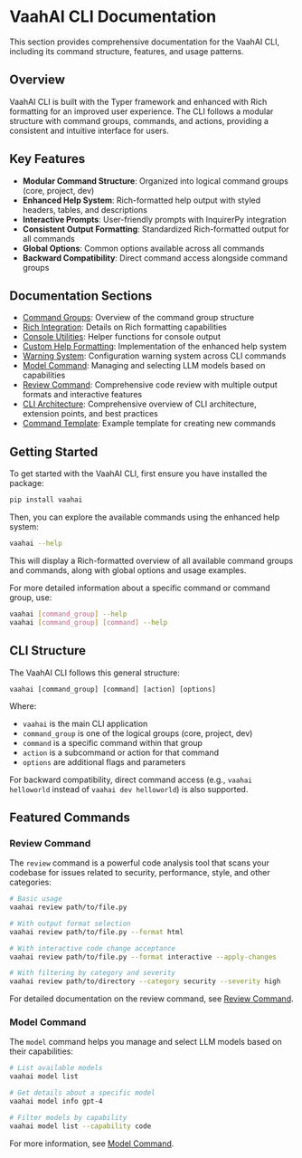 # VaahAI CLI Documentation

This section provides comprehensive documentation for the VaahAI CLI, including its command structure, features, and usage patterns.

## Overview

VaahAI CLI is built with the Typer framework and enhanced with Rich formatting for an improved user experience. The CLI follows a modular structure with command groups, commands, and actions, providing a consistent and intuitive interface for users.

## Key Features

- **Modular Command Structure**: Organized into logical command groups (core, project, dev)
- **Enhanced Help System**: Rich-formatted help output with styled headers, tables, and descriptions
- **Interactive Prompts**: User-friendly prompts with InquirerPy integration
- **Consistent Output Formatting**: Standardized Rich-formatted output for all commands
- **Global Options**: Common options available across all commands
- **Backward Compatibility**: Direct command access alongside command groups

## Documentation Sections

- [Command Groups](command_groups.md): Overview of the command group structure
- [Rich Integration](rich_integration.md): Details on Rich formatting capabilities
- [Console Utilities](console_utilities.md): Helper functions for console output
- [Custom Help Formatting](custom_help_formatting.md): Implementation of the enhanced help system
- [Warning System](warning_system.md): Configuration warning system across CLI commands
- [Model Command](model_command.md): Managing and selecting LLM models based on capabilities
- [Review Command](review_command.md): Comprehensive code review with multiple output formats and interactive features
- [CLI Architecture](/docs/architecture/cli_architecture.md): Comprehensive overview of CLI architecture, extension points, and best practices
- [Command Template](command_template.py): Example template for creating new commands

## Getting Started

To get started with the VaahAI CLI, first ensure you have installed the package:

```bash
pip install vaahai
```

Then, you can explore the available commands using the enhanced help system:

```bash
vaahai --help
```

This will display a Rich-formatted overview of all available command groups and commands, along with global options and usage examples.

For more detailed information about a specific command or command group, use:

```bash
vaahai [command_group] --help
vaahai [command_group] [command] --help
```

## CLI Structure

The VaahAI CLI follows this general structure:

```
vaahai [command_group] [command] [action] [options]
```

Where:
- `vaahai` is the main CLI application
- `command_group` is one of the logical groups (core, project, dev)
- `command` is a specific command within that group
- `action` is a subcommand or action for that command
- `options` are additional flags and parameters

For backward compatibility, direct command access (e.g., `vaahai helloworld` instead of `vaahai dev helloworld`) is also supported.

## Featured Commands

### Review Command

The `review` command is a powerful code analysis tool that scans your codebase for issues related to security, performance, style, and other categories:

```bash
# Basic usage
vaahai review path/to/file.py

# With output format selection
vaahai review path/to/file.py --format html

# With interactive code change acceptance
vaahai review path/to/file.py --format interactive --apply-changes

# With filtering by category and severity
vaahai review path/to/directory --category security --severity high
```

For detailed documentation on the review command, see [Review Command](review_command.md).

### Model Command

The `model` command helps you manage and select LLM models based on their capabilities:

```bash
# List available models
vaahai model list

# Get details about a specific model
vaahai model info gpt-4

# Filter models by capability
vaahai model list --capability code
```

For more information, see [Model Command](model_command.md).
